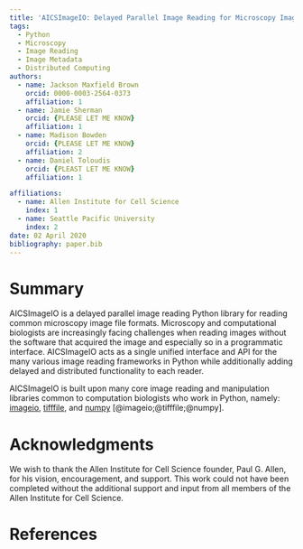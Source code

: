 ```yaml
---
title: 'AICSImageIO: Delayed Parallel Image Reading for Microscopy Images in Python'
tags:
  - Python
  - Microscopy
  - Image Reading
  - Image Metadata
  - Distributed Computing
authors:
  - name: Jackson Maxfield Brown
    orcid: 0000-0003-2564-0373
    affiliation: 1
  - name: Jamie Sherman
    orcid: {PLEASE LET ME KNOW}
    affiliation: 1
  - name: Madison Bowden
    orcid: {PLEASE LET ME KNOW}
    affiliation: 2
  - name: Daniel Toloudis
    orcid: {PLEAST LET ME KNOW}
    affiliation: 1

affiliations:
  - name: Allen Institute for Cell Science
    index: 1
  - name: Seattle Pacific University
    index: 2
date: 02 April 2020
bibliography: paper.bib
---
```


# Summary

AICSImageIO is a delayed parallel image reading Python library for reading common microscopy image file formats. Microscopy and computational biologists are increasingly facing challenges when reading images without the software that acquired the image and especially so in a programmatic interface. AICSImageIO acts as a single unified interface and API for the many various image reading frameworks in Python while additionally adding delayed and distributed functionality to each reader.

AICSImageIO is built upon many core image reading and manipulation libraries common to computation biologists who work in Python, namely: [imageio](https://github.com/imageio/imageio), [tifffile](https://github.com/cgohlke/tifffile), and [numpy](https://github.com/numpy/numpy) [@imageio;@tifffile;@numpy].

# Acknowledgments

We wish to thank the Allen Institute for Cell Science founder, Paul G. Allen, for his vision, encouragement, and support. This work could not have been completed without the additional support and input from all members of the Allen Institute for Cell Science.

# References
